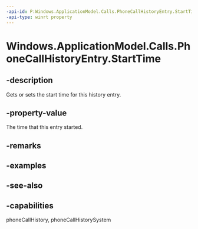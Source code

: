 ```yaml
---
-api-id: P:Windows.ApplicationModel.Calls.PhoneCallHistoryEntry.StartTime
-api-type: winrt property
---
```


<!-- Property syntax
public Windows.Foundation.DateTime StartTime { get;  set; }
-->

# Windows.ApplicationModel.Calls.PhoneCallHistoryEntry.StartTime

## -description
Gets or sets the start time for this history entry.

## -property-value
The time that this entry started.

## -remarks

## -examples

## -see-also

## -capabilities
phoneCallHistory, phoneCallHistorySystem
